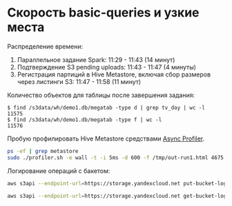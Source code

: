 # Скорость basic-queries и узкие места

Распределение времени:
1. Параллельное задание Spark: 11:29 - 11:43 (14 минут)
2. Подтверждение S3 pending uploads: 11:43 - 11:47 (4 минуты)
3. Регистрация партиций в Hive Metastore, включая сбор размеров через листинги S3: 11:47 - 11:58 (11 минут)

Количество объектов для таблицы после завершения задания:
```
$ find /s3data/wh/demo1.db/megatab -type d | grep tv_day | wc -l
11575
$ find /s3data/wh/demo1.db/megatab -type f | wc -l
11576
```

Пробую профилировать Hive Metastore средствами [Async Profiler](https://github.com/jvm-profiling-tools/async-profiler#wall-clock-profiling).

```bash
ps -ef | grep metastore
sudo ./profiler.sh -e wall -t -i 5ms -d 600 -f /tmp/out-run1.html 4675
```

Логирование операций с бакетом:

```bash
aws s3api --endpoint-url=https://storage.yandexcloud.net put-bucket-logging --bucket dproc-wh --bucket-logging-status='{"LoggingEnabled": {"TargetBucket": "dproc-logs","TargetPrefix": "dproc-wh/"}}'

aws s3api --endpoint-url=https://storage.yandexcloud.net get-bucket-logging --bucket dproc-wh
```